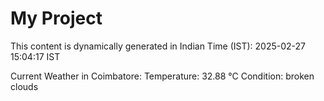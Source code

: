 # My Project

This content is dynamically generated in Indian Time (IST): 2025-02-27 15:04:17 IST


Current Weather in Coimbatore:
Temperature: 32.88 °C
Condition: broken clouds
